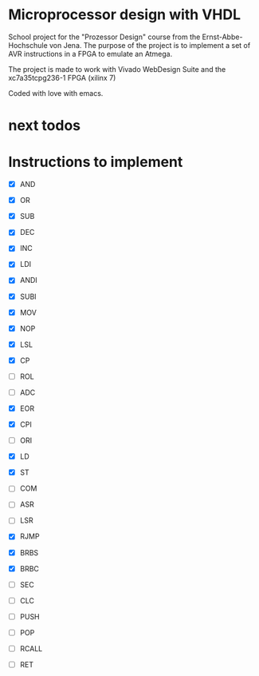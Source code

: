 # Microprocessor design with VHDL

School project for the "Prozessor Design" course from the Ernst-Abbe-Hochschule von Jena. The purpose of the project is to implement a set of AVR instructions in a FPGA to emulate an Atmega.

The project is made to work with Vivado WebDesign Suite and the xc7a35tcpg236-1 FPGA (xilinx 7)

Coded with love with emacs.

# next todos


# Instructions to implement

- [X] AND
- [X] OR
- [X] SUB
- [X] DEC
- [X] INC
- [x] LDI
- [X] ANDI
- [x] SUBI
- [x] MOV
- [x] NOP
- [X] LSL
- [X] CP
- [ ] ROL
- [ ] ADC
- [x] EOR
- [x] CPI
- [ ] ORI
- [x] LD
- [x] ST
- [ ] COM
- [ ] ASR 
- [ ] LSR
- [x] RJMP
- [x] BRBS
- [x] BRBC
- [ ] SEC
- [ ] CLC
- [ ] PUSH
- [ ] POP
- [ ] RCALL
- [ ] RET


